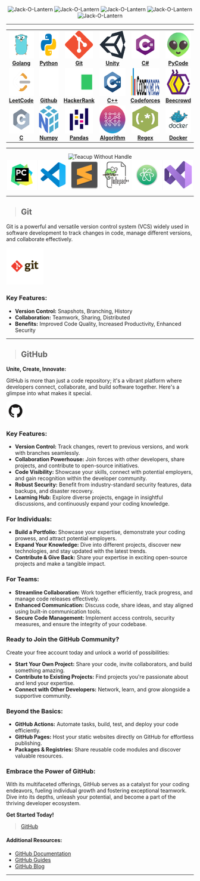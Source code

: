 <div align="center">
<img src="https://user-images.githubusercontent.com/74038190/216121919-60befe4d-11c6-4227-8992-35221d12ff54.png" alt="Jack-O-Lantern" width="50" />
<img src="https://user-images.githubusercontent.com/74038190/216121919-60befe4d-11c6-4227-8992-35221d12ff54.png" alt="Jack-O-Lantern" width="80" />
<img src="https://user-images.githubusercontent.com/74038190/216121919-60befe4d-11c6-4227-8992-35221d12ff54.png" alt="Jack-O-Lantern" width="110" />
<img src="https://user-images.githubusercontent.com/74038190/216121919-60befe4d-11c6-4227-8992-35221d12ff54.png" alt="Jack-O-Lantern" width="80" />
<img src="https://user-images.githubusercontent.com/74038190/216121919-60befe4d-11c6-4227-8992-35221d12ff54.png" alt="Jack-O-Lantern" width="50" />
</div>


****
<!-- ALL-TOPICS-LIST:START -->
<!-- prettier-ignore-start -->
<!-- markdownlint-disable -->
<center>
<table>
  <tr>
    <td align="center"><a href="Golang"><img src="images/go.svg" width="75px;" height="75px;" /><br /><b>Golang</b></a></td>
    <td align="center"><a href="https://github.com/asif7707/Python-projects"><img src="images/python.svg" width="75px;" height="75px;" /><br /><b>Python</b></a></td>
    <td align="center"><a href="#Git"><img src="images/git.png" width="75px;" height="75px;" /><br /><b>Git</b></a></td>
    <td align="center"><a href="https://github.com/asif7707/csharp-programming-for-Unity-Game-Development"><img src="images/unity.svg" width="75px;" height="75px;" /><br /><b>Unity</b></a></td>
    <td align="center"><a href="https://github.com/asif7707/Codes/tree/main/C%23"><img src="images/csharp.svg" width="75px;" height="75px;" /><br /><b>C#</b></a></td>
    <td align="center"><a href="https://github.com/asif7707/Python-code"><img src="images/alien.png" width="75px;" height="75px;" /><br /><b>PyCode</b></a></td>
  </tr>
  
   <tr>
    <td align="center"><a href="Leetcode"><img src="images/leetcode.png" width="75px;" height="75px;" /><br /><b>LeetCode</b></a></td>
    <td align="center"><a href="#GitHub"><img src="images/github-light.svg" width="75px;" height="75px;" /><br /><b>Github</b></a></td>
    <td align="center"><a href="HackerRank"><img src="images/hackerrank.svg" width="75px;" height="75px;" /><br /><b>HackerRank</b></a></td>
    <td align="center"><a href="C++"><img src="images/c++.svg" width="75px;" height="75px;" /><br /><b>C++</b></a></td>
    <td align="center"><a href="codeforces"><img src="images/codeforces.svg" width="75px;" height="75px;" /><br /><b>Codeforces</b></a></td>
    <td align="center"><a href="beecrowd"><img src="images/beecrowd.png" width="75px;" height="75px;" /><br /><b>Beecrowd</b></a></td>
  </tr>
  
   <tr>
    <td align="center"><a href="C program"><img src="images/c.svg" width="75px;" height="75px;" /><br /><b>C</b></a></td>
    <td align="center"><a href="python gfg/Python Numpy"><img src="images/numpy-1.svg" width="75px;" height="75px;" /><br /><b>Numpy</b></a></td>
    <td align="center"><a href="python gfg/Python Pandas"><img src="images/Pandas_mark.svg" width="75px;" height="75px;" /><br /><b>Pandas</b></a></td>
    <td align="center"><a href="Algorithms"><img src="images/algorithm.png" width="75px;" height="75px;" /><br /><b>Algorithm</b></a></td>
    <td align="center"><a href="HackerRank/HackerRank Regex Solutions"><img src="images/regex.png" width="75px;" height="75px;" /><br /><b>Regex</b></a></td>
    <td align="center"><a href="https://github.com/docker"><img src="images/docker.svg" width="75px;" height="75px;" /><br /><b>Docker</b></a></td>
  </tr>
   
</table>
</center>
<!-- markdownlint-enable -->
<!-- prettier-ignore-end -->
<!-- ALL-TOPICS-LIST:END -->

****

<div align="center">
<img src="https://user-images.githubusercontent.com/74038190/216120974-24a76b31-7f39-41f1-a38f-b3c1377cc612.png" alt="Teacup Without Handle" width="100" />
<br>
<img src="images/pycharm.svg" width="80" />
<img src="images/vscode.svg" width="80" />
<img src="images/sublime.svg" width="80" />
<img src="images/notepad++.png" width="80" />
<img src="images/atom.svg" width="80" />
<img src="images/vs-studio.svg" width="80" />

</div>

****
> ## Git 
Git is a powerful and versatile version control system (VCS) widely used in software development to track changes in code, manage different versions, and collaborate effectively.

<a href="https://git-scm.com/"><img src="images/git.svg" alt="Jack-O-Lantern" width="100" /></a>
### Key Features:

* **Version Control:** Snapshots, Branching, History
* **Collaboration:** Teamwork, Sharing, Distributed
* **Benefits:** Improved Code Quality, Increased Productivity, Enhanced Security

****
> ## GitHub

**Unite, Create, Innovate:**

GitHub is more than just a code repository; it's a vibrant platform where developers connect, collaborate, and build software together. Here's a glimpse into what makes it special.

<a href="https://github.com/asif7707"><img src="images/github.svg" alt="Jack-O-Lantern" width="50" /></a>

### Key Features:

* **Version Control:** Track changes, revert to previous versions, and work with branches seamlessly.
* **Collaboration Powerhouse:** Join forces with other developers, share projects, and contribute to open-source initiatives.
* **Code Visibility:** Showcase your skills, connect with potential employers, and gain recognition within the developer community.
* **Robust Security:** Benefit from industry-standard security features, data backups, and disaster recovery.
* **Learning Hub:** Explore diverse projects, engage in insightful discussions, and continuously expand your coding knowledge.

### For Individuals:

* **Build a Portfolio:** Showcase your expertise, demonstrate your coding prowess, and attract potential employers.
* **Expand Your Knowledge:** Dive into different projects, discover new technologies, and stay updated with the latest trends.
* **Contribute & Give Back:** Share your expertise in exciting open-source projects and make a tangible impact.

### For Teams:

* **Streamline Collaboration:** Work together efficiently, track progress, and manage code releases effectively.
* **Enhanced Communication:** Discuss code, share ideas, and stay aligned using built-in communication tools.
* **Secure Code Management:** Implement access controls, security measures, and ensure the integrity of your codebase.

### Ready to Join the GitHub Community?

Create your free account today and unlock a world of possibilities:

* **Start Your Own Project:** Share your code, invite collaborators, and build something amazing.
* **Contribute to Existing Projects:** Find projects you're passionate about and lend your expertise.
* **Connect with Other Developers:** Network, learn, and grow alongside a supportive community.

### Beyond the Basics:

* **GitHub Actions:** Automate tasks, build, test, and deploy your code efficiently.
* **GitHub Pages:** Host your static websites directly on GitHub for effortless publishing.
* **Packages & Registries:** Share reusable code modules and discover valuable resources.

### Embrace the Power of GitHub:

With its multifaceted offerings, GitHub serves as a catalyst for your coding endeavors, fueling individual growth and fostering exceptional teamwork. Dive into its depths, unleash your potential, and become a part of the thriving developer ecosystem.

**Get Started Today!**

> [GitHub](https://github.com/signup)

#### Additional Resources:

* [GitHub Documentation](https://docs.github.com/)
* [GitHub Guides](https://guides.github.com/)
* [GitHub Blog](https://github.blog/)

****
